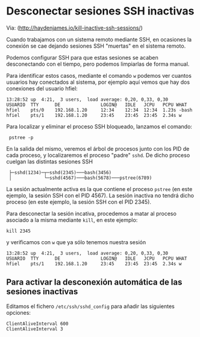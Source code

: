 # Desconectar sesiones SSH inactivas

Via: (http://haydenjames.io/kill-inactive-ssh-sessions/)


Cuando trabajamos con un sistema remoto mediante SSH, en ocasiones la conexión se cae dejando sesiones SSH "muertas" en el sistema remoto.

Podemos configurar SSH para que estas sesiones se acaben desconectando con el tiempo, pero podemos limpiarlas de forma manual.

Para identificar estos casos, mediante el comando `w` podemos ver cuantos usuarios hay conectados al sistema, por ejemplo aquí vemos que hay dos conexiones del usuario hfiel:

```
13:28:52 up  4:21,  3 users,  load average: 0,20, 0,33, 0,30
USUARIO  TTY      DE               LOGIN@   IDLE   JCPU   PCPU WHAT
hfiel    pts/0    192.168.1.20     12:34    12:34  12:34  1.23s -bash
hfiel    pts/1    192.168.1.20     23:45    23:45  23:45  2.34s w
```

Para localizar y eliminar el proceso SSH bloqueado, lanzamos el comando:

```
 pstree -p
```

En la salida del mismo, veremos el árbol de procesos junto con los PID de cada proceso, y localizaremos el proceso "padre" `sshd`. De dicho proceso cuelgan las distintas sesiones SSH

```
 ├─sshd(1234)─┬─sshd(2345)───bash(3456)
 │            └─sshd(4567)───bash(5678)───pstree(6789)
```

La sesión actualmente activa es la que contiene el proceso `pstree` (en este ejemplo, la sesión SSH con el PID 4567).
La sesión inactiva no tendrá dicho proceso (en este ejemplo, la sesión SSH con el PID 2345).

Para desconectar la sesión incativa, procedemos a matar al proceso asociado a la misma mediante `kill`, en este ejemplo:

```
kill 2345
```

y verificamos con `w` que ya sólo tenemos nuestra sesión

```
13:28:52 up  4:21,  3 users,  load average: 0,20, 0,33, 0,30
USUARIO  TTY      DE               LOGIN@   IDLE   JCPU   PCPU WHAT
hfiel    pts/1    192.168.1.20     23:45    23:45  23:45  2.34s w
```

## Para activar la desconexión automática de las sesiones inactivas

Editamos el fichero  `/etc/ssh/sshd_config` para añadir las siguientes opciones:

```
ClientAliveInterval 600
ClientAliveInterval 3
```
